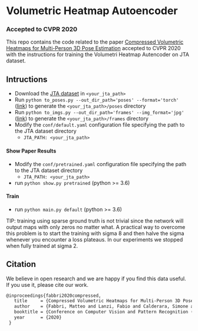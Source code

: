 # Volumetric Heatmap Autoencoder
### Accepted to CVPR 2020

This repo contains the code related to the paper [Compressed Volumetric Heatmaps for Multi-Person 3D Pose Estimation](https://arxiv.org/abs/2004.00329) accepted to CVPR 2020 with the instructions for training the Volumetri Heatmap Autencoder on JTA dataset.

## Intructions
- Download the [JTA dataset](http://aimagelab.ing.unimore.it/jta)
 in `<your_jta_path>`
- Run `python to_poses.py --out_dir_path='poses' --format='torch'` 
([link](https://github.com/fabbrimatteo/JTA-Dataset)) 
to generate the `<your_jta_path>/poses` directory
- Run `python to_imgs.py --out_dir_path='frames' --img_format='jpg'`
([link](https://github.com/fabbrimatteo/JTA-Dataset)) 
 to generate the `<your_jta_path>/frames` directory
- Modify the `conf/default.yaml` configuration file specifying the 
path to the JTA dataset directory
     - `JTA_PATH: <your_jta_path>`

#### Show Paper Results
- Modify the `conf/pretrained.yaml` configuration file specifying the path to the JTA dataset directory
     - `JTA_PATH: <your_jta_path>`
- run `python show.py pretrained` (python >= 3.6)

#### Train
- run `python main.py default` (python >= 3.6)

TIP: training using sparse ground truth is not trivial since the network
will output maps with only zeros no matter what. 
A practical way to overcome this problem is to start the training 
with sigma 8 and then halve the sigma whenever you encounter a loss plateaus.
In our experiments we stopped when fully trained at sigma 2.


## Citation

We believe in open research and we are happy if you find this data useful.   
If you use it, please cite our work.

```latex
@inproceedings{fabbri2020compressed,
   title     = {Compressed Volumetric Heatmaps for Multi-Person 3D Pose Estimation},
   author    = {Fabbri, Matteo and Lanzi, Fabio and Calderara, Simone and Alletto, Stefano and Cucchiara, Rita},
   booktitle = {Conference on Computer Vision and Pattern Recognition (CVPR)},
   year      = {2020}
 }
```
